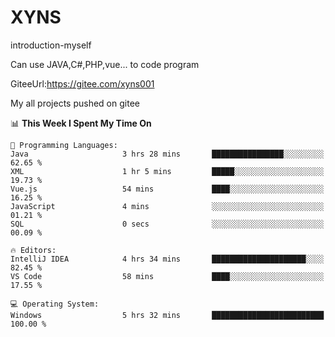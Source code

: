 # XYNS
introduction-myself

Can use JAVA,C#,PHP,vue... to code program

GiteeUrl:https://gitee.com/xyns001

My all projects pushed on gitee

<!--START_SECTION:waka-->
📊 **This Week I Spent My Time On** 

```text
💬 Programming Languages: 
Java                     3 hrs 28 mins       ████████████████░░░░░░░░░   62.65 % 
XML                      1 hr 5 mins         █████░░░░░░░░░░░░░░░░░░░░   19.73 % 
Vue.js                   54 mins             ████░░░░░░░░░░░░░░░░░░░░░   16.25 % 
JavaScript               4 mins              ░░░░░░░░░░░░░░░░░░░░░░░░░   01.21 % 
SQL                      0 secs              ░░░░░░░░░░░░░░░░░░░░░░░░░   00.09 % 

🔥 Editors: 
IntelliJ IDEA            4 hrs 34 mins       █████████████████████░░░░   82.45 % 
VS Code                  58 mins             ████░░░░░░░░░░░░░░░░░░░░░   17.55 % 

💻 Operating System: 
Windows                  5 hrs 32 mins       █████████████████████████   100.00 % 
```


<!--END_SECTION:waka-->
